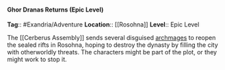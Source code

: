#### Ghor Dranas Returns (Epic Level)
**Tag**:: #Exandria/Adventure
**Location**:: [[Rosohna]]
**Level**:: Epic Level

 The [[Cerberus Assembly]] sends several disguised [archmages](https://www.dndbeyond.com/monsters/archmage) to reopen the sealed rifts in Rosohna, hoping to destroy the dynasty by filling the city with otherworldly threats. The characters might be part of the plot, or they might work to stop it.
